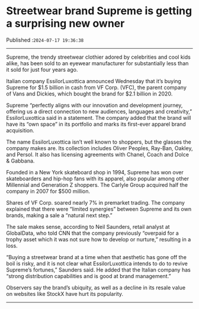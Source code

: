 # Streetwear brand Supreme is getting a surprising new owner

Published :`2024-07-17 19:36:38`

---

Supreme, the trendy streetwear clothier adored by celebrities and cool kids alike, has been sold to an eyewear manufacturer for substantially less than it sold for just four years ago.

Italian company EssilorLuxottica announced Wednesday that it’s buying Supreme for $1.5 billion in cash from VF Corp. (VFC), the parent company of Vans and Dickies, which bought the brand for $2.1 billion in 2020.

Supreme “perfectly aligns with our innovation and development journey, offering us a direct connection to new audiences, languages and creativity,” EssilorLuxottica said in a statement. The company added that the brand will have its “own space” in its portfolio and marks its first-ever apparel brand acquisition.

The name EssilorLuxottica isn’t well known to shoppers, but the glasses the company makes are. Its collection includes Oliver Peoples, Ray-Ban, Oakley, and Persol. It also has licensing agreements with Chanel, Coach and Dolce & Gabbana.

Founded in a New York skateboard shop in 1994, Supreme has won over skateboarders and hip-hop fans with its apparel, also popular among other Millennial and Generation Z shoppers. The Carlyle Group acquired half the company in 2007 for $500 million.

Shares of VF Corp. soared nearly 7% in premarket trading. The company explained that there were “limited synergies” between Supreme and its own brands, making a sale a “natural next step.”

The sale makes sense, according to Neil Saunders, retail analyst at GlobalData, who told CNN that the company previously “overpaid for a trophy asset which it was not sure how to develop or nurture,” resulting in a loss.

“Buying a streetwear brand at a time when that aesthetic has gone off the boil is risky, and it is not clear what EssilorLuxottica intends to do to revive Supreme’s fortunes,” Saunders said. He added that the Italian company has “strong distribution capabilities and is good at brand management.”

Observers say the brand’s ubiquity, as well as a decline in its resale value on websites like StockX have hurt its popularity.

---

